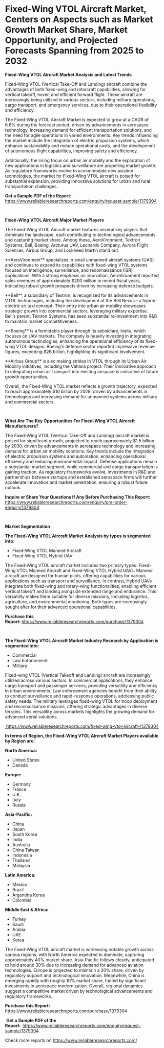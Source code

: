 <p><h1>Fixed-Wing VTOL Aircraft Market, Centers on Aspects such as Market Growth Market Share, Market Opportunity, and Projected Forecasts Spanning from 2025 to 2032</h1></p><p><strong>Fixed-Wing VTOL Aircraft Market Analysis and Latest Trends</strong></p>
<p><p>Fixed-Wing VTOL (Vertical Take-Off and Landing) aircraft combine the advantages of both fixed-wing and rotorcraft capabilities, allowing for vertical takeoff, hover, and efficient forward flight. These aircraft are increasingly being utilized in various sectors, including military operations, cargo transport, and emergency services, due to their operational flexibility and efficiency.</p><p>The Fixed-Wing VTOL Aircraft Market is expected to grow at a CAGR of 6.6% during the forecast period, driven by advancements in aerospace technology, increasing demand for efficient transportation solutions, and the need for agile operations in varied environments. Key trends influencing the market include the integration of electric propulsion systems, which enhance sustainability and reduce operational costs, and the development of autonomous flight capabilities, improving safety and efficiency. </p><p>Additionally, the rising focus on urban air mobility and the exploration of new applications in logistics and surveillance are propelling market growth. As regulatory frameworks evolve to accommodate new aviation technologies, the market for Fixed-Wing VTOL aircraft is poised for substantial expansion, providing innovative solutions for urban and rural transportation challenges.</p></p>
<p><strong>Get a Sample PDF of the Report:&nbsp;</strong> <a href="https://www.reliableresearchreports.com/enquiry/request-sample/1379304?utm_campaign=2263&utm_medium=2&utm_source=Github&utm_content=ia&utm_term=24022025&utm_id=fixed-wing-vtol-aircraft">https://www.reliableresearchreports.com/enquiry/request-sample/1379304</a></p>
<p>&nbsp;</p>
<p><strong>Fixed-Wing VTOL Aircraft Major Market Players</strong></p>
<p><p>The Fixed-Wing VTOL Aircraft market features several key players that dominate the landscape, each contributing to technological advancements and capturing market share. Among these, AeroVironment, Textron Systems, Bell, Boeing, Arcturus UAV, Leonardo Company, Aurora Flight Sciences, Airbus Group, and Lockheed Martin stand out.</p><p>**AeroVironment** specializes in small unmanned aircraft systems (UAS) and continues to expand its capabilities with fixed-wing VTOL systems focused on intelligence, surveillance, and reconnaissance (ISR) applications. With a strong emphasis on innovation, AeroVironment reported sales revenues of approximately $200 million in recent fiscal years, indicating robust growth prospects driven by increasing defense budgets.</p><p>**Bell**, a subsidiary of Textron, is recognized for its advancements in VTOL technologies, including the development of the Bell Nexus—a hybrid-electric air taxi concept. Their entry into urban air mobility showcases strategic growth into commercial sectors, leveraging military expertise. Bell’s parent, Textron Systems, has seen substantial re-investment into R&D to maintain market competitiveness.</p><p>**Boeing** is a formidable player through its subsidiary, Insitu, which focuses on UAV markets. The company is heavily investing in integrating autonomous technologies, enhancing the operational efficiency of its fixed-wing VTOL designs. Boeing's defense sector reported impressive revenue figures, exceeding $26 billion, highlighting its significant involvement.</p><p>**Airbus Group** is also making strides in VTOL through its Urban Air Mobility initiatives, including the Vahana project. Their innovative approach to integrating urban air transport into existing airspace is indicative of future growth opportunities.</p><p>Overall, the Fixed-Wing VTOL market reflects a growth trajectory, expected to reach approximately $10 billion by 2028, driven by advancements in technologies and increasing demand for unmanned systems across military and commercial sectors.</p></p>
<p>&nbsp;</p>
<p><strong>What Are The Key Opportunities For Fixed-Wing VTOL Aircraft Manufacturers?</strong></p>
<p><p>The Fixed-Wing VTOL (Vertical Take-Off and Landing) aircraft market is poised for significant growth, projected to reach approximately $1.5 billion by 2030, driven by advancements in aerospace technology and increasing demand for urban air mobility solutions. Key trends include the integration of electric propulsion systems and automation, enhancing operational efficiency and reducing environmental impact. Defense applications remain a substantial market segment, while commercial and cargo transportation is gaining traction. As regulatory frameworks evolve, investments in R&D and partnerships between startups and established aerospace firms will further accelerate innovation and market penetration, ensuring a robust future outlook.</p></p>
<p><strong>Inquire or Share Your Questions If Any Before Purchasing This Report:</strong> <a href="https://www.reliableresearchreports.com/enquiry/pre-order-enquiry/1379304?utm_campaign=2263&utm_medium=2&utm_source=Github&utm_content=ia&utm_term=24022025&utm_id=fixed-wing-vtol-aircraft">https://www.reliableresearchreports.com/enquiry/pre-order-enquiry/1379304</a></p>
<p>&nbsp;</p>
<p><strong>Market Segmentation</strong></p>
<p><strong>The Fixed-Wing VTOL Aircraft Market Analysis by types is segmented into:</strong></p>
<p><ul><li>Fixed-Wing VTOL Manned Aircraft</li><li>Fixed-Wing VTOL Hybrid UAV</li></ul></p>
<p><p>The Fixed-Wing VTOL aircraft market includes two primary types: Fixed-Wing VTOL Manned Aircraft and Fixed-Wing VTOL Hybrid UAVs. Manned aircraft are designed for human pilots, offering capabilities for various applications such as transport and surveillance. In contrast, Hybrid UAVs integrate both fixed-wing and rotary-wing functionalities, enabling efficient vertical takeoff and landing alongside extended range and endurance. This versatility makes them suitable for diverse missions, including logistics, agriculture, and environmental monitoring. Both types are increasingly sought after for their advanced operational capabilities.</p></p>
<p><strong>Purchase this Report:&nbsp;</strong><a href="https://www.reliableresearchreports.com/purchase/1379304?utm_campaign=2263&utm_medium=2&utm_source=Github&utm_content=ia&utm_term=24022025&utm_id=fixed-wing-vtol-aircraft">https://www.reliableresearchreports.com/purchase/1379304</a></p>
<p>&nbsp;</p>
<p><strong>The Fixed-Wing VTOL Aircraft Market Industry Research by Application is segmented into:</strong></p>
<p><ul><li>Commercial</li><li>Law Enforcement</li><li>Military</li></ul></p>
<p><p>Fixed-wing VTOL (Vertical Takeoff and Landing) aircraft are increasingly utilized across various sectors. In commercial applications, they enhance cargo transport and passenger services, providing versatility and efficiency in urban environments. Law enforcement agencies benefit from their ability to conduct surveillance and rapid-response operations, addressing public safety needs. The military leverages fixed-wing VTOL for troop deployment and reconnaissance missions, offering strategic advantages in diverse terrains. This versatility across markets highlights the growing demand for advanced aerial solutions.</p></p>
<p><a href="https://www.reliableresearchreports.com/fixed-wing-vtol-aircraft-r1379304?utm_campaign=2263&utm_medium=2&utm_source=Github&utm_content=ia&utm_term=24022025&utm_id=fixed-wing-vtol-aircraft">&nbsp;https://www.reliableresearchreports.com/fixed-wing-vtol-aircraft-r1379304</a></p>
<p><strong>In terms of Region, the Fixed-Wing VTOL Aircraft Market Players available by Region are:</strong></p>
<p>
    <p> <strong> North America: </strong>
        <ul>
            <li>United States</li>
            <li>Canada</li>
        </ul>
        </p> 
    <p> <strong> Europe: </strong>
        <ul>
            <li>Germany</li>
            <li>France</li>
            <li>U.K.</li>
            <li>Italy</li>
            <li>Russia</li>
        </ul>
        </p> 
    <p> <strong> Asia-Pacific: </strong>
        <ul>
            <li>China</li>
            <li>Japan</li>
            <li>South Korea</li>
            <li>India</li>
            <li>Australia</li>
            <li>China Taiwan</li>
            <li>Indonesia</li>
            <li>Thailand</li>
            <li>Malaysia</li>
        </ul>
        </p> 
    <p> <strong> Latin America: </strong>
        <ul>
            <li>Mexico</li>
            <li>Brazil</li>
            <li>Argentina Korea</li>
            <li>Colombia</li>
        </ul>
        </p> 
    <p> <strong> Middle East & Africa: </strong>
        <ul>
            <li>Turkey</li>
            <li>Saudi</li>
            <li>Arabia</li>
            <li>UAE</li>
            <li>Korea</li>
        </ul>
    </p>
    </p>
<p><p>The Fixed-Wing VTOL aircraft market is witnessing notable growth across various regions, with North America expected to dominate, capturing approximately 40% market share. Asia-Pacific follows closely, anticipated to hold around 30% due to increasing demand for advanced aviation technologies. Europe is projected to maintain a 20% share, driven by regulatory support and technological innovation. Meanwhile, China is emerging rapidly with roughly 10% market share, fueled by significant investments in aerospace modernization. Overall, regional dynamics suggest a competitive market driven by technological advancements and regulatory frameworks.</p></p>
<p><strong>Purchase this Report: </strong><a href="https://www.reliableresearchreports.com/purchase/1379304?utm_campaign=2263&utm_medium=2&utm_source=Github&utm_content=ia&utm_term=24022025&utm_id=fixed-wing-vtol-aircraft">https://www.reliableresearchreports.com/purchase/1379304</a></p>
<p>&nbsp;<strong>Get a Sample PDF of the Report:&nbsp;&nbsp;</strong><a href="https://www.reliableresearchreports.com/enquiry/request-sample/1379304?utm_campaign=2263&utm_medium=2&utm_source=Github&utm_content=ia&utm_term=24022025&utm_id=fixed-wing-vtol-aircraft">https://www.reliableresearchreports.com/enquiry/request-sample/1379304</a></p>
<p><strong></strong></p>
<p>Check more reports on <a href="https://www.reliableresearchreports.com/?utm_campaign=2263&utm_medium=2&utm_source=Github&utm_content=ia&utm_term=24022025&utm_id=fixed-wing-vtol-aircraft">https://www.reliableresearchreports.com/</a></p>